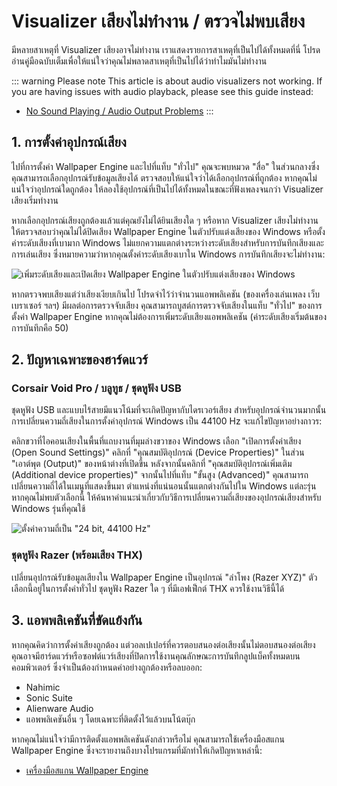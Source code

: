 # Visualizer เสียงไม่ทำงาน / ตรวจไม่พบเสียง

มีหลายสาเหตุที่ Visualizer เสียงอาจไม่ทำงาน เราแสดงรายการสาเหตุที่เป็นไปได้ทั้งหมดที่นี่ โปรดอ่านคู่มือฉบับเต็มเพื่อให้แน่ใจว่าคุณไม่พลาดสาเหตุที่เป็นไปได้ว่าทำไมมันไม่ทำงาน

::: warning
Please note This article is about audio visualizers not working. If you are having issues with audio playback, please see this guide instead:

* [No Sound Playing / Audio Output Problems](/audio/nosound)
:::


## 1. การตั้งค่าอุปกรณ์เสียง
ไปที่การตั้งค่า Wallpaper Engine และไปที่แท็บ "ทั่วไป" คุณจะพบหมวด "สื่อ" ในส่วนกลางซึ่งคุณสามารถเลือกอุปกรณ์รับข้อมูลเสียงได้ ตรวจสอบให้แน่ใจว่าได้เลือกอุปกรณ์ที่ถูกต้อง หากคุณไม่แน่ใจว่าอุปกรณ์ใดถูกต้อง ให้ลองใช้อุปกรณ์ที่เป็นไปได้ทั้งหมดในขณะที่ฟังเพลงจนกว่า Visualizer เสียงเริ่มทำงาน

หากเลือกอุปกรณ์เสียงถูกต้องแล้วแต่คุณยังไม่ได้ยินเสียงใด ๆ หรือหาก Visualizer เสียงไม่ทำงาน ให้ตรวจสอบว่าคุณไม่ได้ปิดเสียง Wallpaper Engine ในตัวปรับแต่งเสียงของ Windows หรือตั้งค่าระดับเสียงที่เบามาก Windows ไม่แยกความแตกต่างระหว่างระดับเสียงสำหรับการบันทึกเสียงและการเล่นเสียง ซึ่งหมายความว่าหากคุณตั้งค่าระดับเสียงเบาใน Windows การบันทึกเสียงจะไม่ทำงาน:

![เพิ่มระดับเสียงและเปิดเสียง Wallpaper Engine ในตัวปรับแต่งเสียงของ Windows](./audiomixer.png)

หากตรวจพบเสียงแต่ว่าเสียงเงียบเกินไป โปรดจำไว้ว่าจำนวนแอพพลิเคชัน (ของเครื่องเล่นเพลง เว็บเบราเซอร์ ฯลฯ) มีผลต่อการตรวจจับเสียง คุณสามารถบูสต์การตรวจจับเสียงในแท็บ "ทั่วไป" ของการตั้งค่า Wallpaper Engine หากคุณไม่ต้องการเพิ่มระดับเสียงแอพพลิเคชัน (ค่าระดับเสียงเริ่มต้นของการบันทึกคือ 50)

## 2. ปัญหาเฉพาะของฮาร์ดแวร์

### Corsair Void Pro / บลูทูธ / ชุดหูฟัง USB

ชุดหูฟัง USB และแบบไร้สายมีแนวโน้มที่จะเกิดปัญหากับไดรเวอร์เสียง สำหรับอุปกรณ์จำนวนมากนั้น การเปลี่ยนความถี่เสียงในการตั้งค่าอุปกรณ์ Windows เป็น 44100 Hz จะแก้ไขปัญหาอย่างถาวร:

คลิกขวาที่ไอคอนเสียงในพื้นที่แถบงานที่มุมล่างขวาของ Windows เลือก "เปิดการตั้งค่าเสียง (Open Sound Settings)" คลิกที่ "คุณสมบัติอุปกรณ์ (Device Properties)" ในส่วน "เอาต์พุต (Output)" ของหน้าต่างที่เปิดขึ้น หลังจากนั้นคลิกที่ "คุณสมบัติอุปกรณ์เพิ่มเติม (Additional device properties)" จากนั้นไปที่แท็บ "ขั้นสูง (Advanced)" คุณสามารถเปลี่ยนความถี่ได้ในเมนูที่แสดงขึ้นมา ตำแหน่งที่แน่นอนนั้นแตกต่างกันไปใน Windows แต่ละรุ่น หากคุณไม่พบตัวเลือกนี้ ให้ค้นหาคำแนะนำเกี่ยวกับวิธีการเปลี่ยนความถี่เสียงของอุปกรณ์เสียงสำหรับ Windows รุ่นที่คุณใช้

![ตั้งค่าความถี่เป็น "24 bit, 44100 Hz"](./samplingrate.png)

### ชุดหูฟัง Razer (พร้อมเสียง THX)

เปลี่ยนอุปกรณ์รับข้อมูลเสียงใน Wallpaper Engine เป็นอุปกรณ์ "ลำโพง (Razer XYZ)" ตัวเลือกนี้อยู่ในการตั้งค่าทั่วไป ชุดหูฟัง Razer ใด ๆ ที่มีเอฟเฟ็กต์ THX ควรใช้งานวิธีนี้ได้

## 3. แอพพลิเคชันที่ขัดแย้งกัน

หากคุณคิดว่าการตั้งค่าเสียงถูกต้อง แต่วอลเปเปอร์ที่ควรตอบสนองต่อเสียงนั้นไม่ตอบสนองต่อเสียง คุณอาจมีฮาร์ดแวร์หรือซอฟต์แวร์เสียงที่ปิดการใช้งานคุณลักษณะการบันทึกลูปแบ็คทั้งหมดบนคอมพิวเตอร์ ซึ่งจำเป็นต้องกำหนดค่าอย่างถูกต้องหรือลบออก:

* Nahimic
* Sonic Suite
* Alienware Audio
* แอพพลิเคชันอื่น ๆ โดยเฉพาะที่ติดตั้งไว้แล้วบนโน้ตบุ๊ก

หากคุณไม่แน่ใจว่ามีการติดตั้งแอพพลิเคชันดังกล่าวหรือไม่ คุณสามารถใช้เครื่องมือสแกน Wallpaper Engine ซึ่งจะรายงานถึงบางโปรแกรมที่มักทำให้เกิดปัญหาเหล่านี้:

* [เครื่องมือสแกน Wallpaper Engine](/debug/scantool.html)

